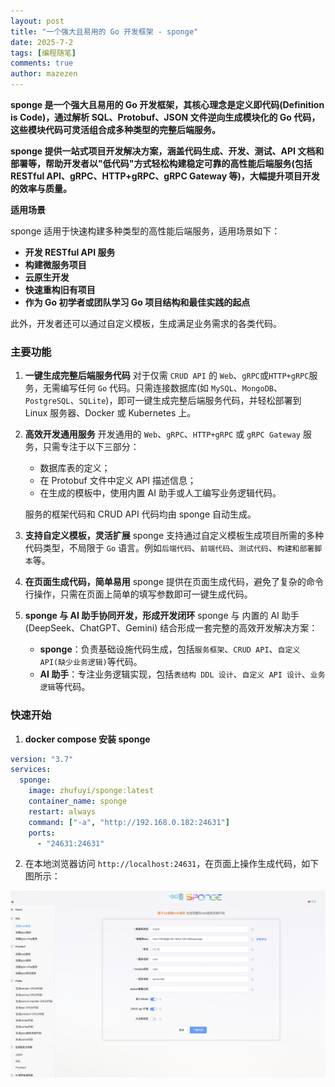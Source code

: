 ```yaml
---
layout: post
title: "一个强大且易用的 Go 开发框架 - sponge"
date: 2025-7-2
tags: [编程随笔]
comments: true
author: mazezen
---
```


**sponge 是一个强大且易用的 Go 开发框架，其核心理念是定义即代码(Definition is Code)，通过解析 SQL、Protobuf、JSON 文件逆向生成模块化的 Go 代码，这些模块代码可灵活组合成多种类型的完整后端服务。**

**sponge 提供一站式项目开发解决方案，涵盖代码生成、开发、测试、API 文档和部署等，帮助开发者以"低代码"方式轻松构建稳定可靠的高性能后端服务(包括 RESTful API、gRPC、HTTP+gRPC、gRPC Gateway 等)，大幅提升项目开发的效率与质量。**

**适用场景**

sponge 适用于快速构建多种类型的高性能后端服务，适用场景如下：

- **开发 RESTful API 服务**
- **构建微服务项目**
- **云原生开发**
- **快速重构旧有项目**
- **作为 Go 初学者或团队学习 Go 项目结构和最佳实践的起点**

此外，开发者还可以通过自定义模板，生成满足业务需求的各类代码。

### 主要功能

1. **一键生成完整后端服务代码**
   对于仅需 `CRUD API` 的 `Web`、`gRPC`或`HTTP+gRPC`服务，无需编写任何 `Go` 代码。只需连接数据库(如 `MySQL`、`MongoDB`、`PostgreSQL`、`SQLite`)，即可一键生成完整后端服务代码，并轻松部署到 Linux 服务器、Docker 或 Kubernetes 上。

2. **高效开发通用服务**
   开发通用的 `Web`、`gRPC`、`HTTP+gRPC` 或 `gRPC Gateway` 服务，只需专注于以下三部分：

   - 数据库表的定义；
   - 在 Protobuf 文件中定义 API 描述信息；
   - 在生成的模板中，使用内置 AI 助手或人工编写业务逻辑代码。

   服务的框架代码和 CRUD API 代码均由 sponge 自动生成。

3. **支持自定义模板，灵活扩展**
   sponge 支持通过自定义模板生成项目所需的多种代码类型，不局限于 `Go` 语言。例如`后端代码`、`前端代码`、`测试代码`、`构建和部署脚本`等。

4. **在页面生成代码，简单易用**
   sponge 提供在页面生成代码，避免了复杂的命令行操作，只需在页面上简单的填写参数即可一键生成代码。

5. **sponge 与 AI 助手协同开发，形成开发闭环**
   sponge 与 内置的 AI 助手(DeepSeek、ChatGPT、Gemini) 结合形成一套完整的高效开发解决方案：

   - **sponge**：负责基础设施代码生成，包括`服务框架`、`CRUD API`、`自定义 API(缺少业务逻辑)`等代码。
   - **AI 助手**：专注业务逻辑实现，包括`表结构 DDL 设计`、`自定义 API 设计`、`业务逻辑`等代码。

### 快速开始

1. **docker compose 安装 sponge**

```yaml
version: "3.7"
services:
  sponge:
    image: zhufuyi/sponge:latest
    container_name: sponge
    restart: always
    command: ["-a", "http://192.168.0.182:24631"]
    ports:
      - "24631:24631"
```

2. 在本地浏览器访问 `http://localhost:24631`，在页面上操作生成代码，如下图所示：

![](../images/golang-sponge.png)
